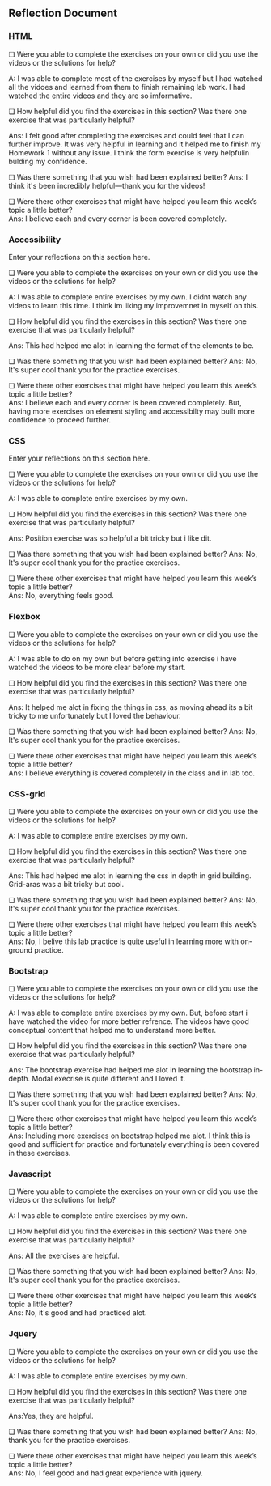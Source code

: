 ## Reflection Document

### HTML

❏ Were you able to complete the exercises on your own or did you use the
videos or the solutions for help?

A: I was able to complete most of the exercises by myself but I had watched all the vidoes and learned from them to finish remaining lab work. I had watched the entire videos and they are so imformative.

❏ How helpful did you find the exercises in this section? Was there one
exercise that was particularly helpful?

Ans: I felt good after completing the exercises and could feel that I can further improve. It was very helpful in learning and it helped me to finish my Homework 1 without any issue. I think the form exercise is very helpfulin bulding my confidence.

❏ Was there something that you wish had been explained better?
Ans: I think it's been incredibly helpful—thank you for the videos!

❏ Were there other exercises that might have helped you learn this week’s
topic a little better?  
Ans: I believe each and every corner is been covered completely.

### Accessibility

Enter your reflections on this section here.

❏ Were you able to complete the exercises on your own or did you use the
videos or the solutions for help?

A: I was able to complete entire exercises by my own. I didnt watch any videos to learn this time. I think im liking my improvemnet in myself on this.

❏ How helpful did you find the exercises in this section? Was there one
exercise that was particularly helpful?

Ans: This had helped me alot in learning the format of the elements to be.

❏ Was there something that you wish had been explained better?
Ans: No, It's super cool thank you for the practice exercises.

❏ Were there other exercises that might have helped you learn this week’s
topic a little better?  
Ans: I believe each and every corner is been covered completely. But, having more exercises on element styling and accessibilty may built more confidence to proceed further.

### CSS

Enter your reflections on this section here.

❏ Were you able to complete the exercises on your own or did you use the
videos or the solutions for help?

A: I was able to complete entire exercises by my own.

❏ How helpful did you find the exercises in this section? Was there one
exercise that was particularly helpful?

Ans: Position exercise was so helpful a bit tricky but i like dit.

❏ Was there something that you wish had been explained better?
Ans: No, It's super cool thank you for the practice exercises.

❏ Were there other exercises that might have helped you learn this week’s
topic a little better?  
Ans: No, everything feels good.

### Flexbox

❏ Were you able to complete the exercises on your own or did you use the
videos or the solutions for help?

A: I was able to do on my own but before getting into exercise i have watched the videos to be more clear before my start.

❏ How helpful did you find the exercises in this section? Was there one
exercise that was particularly helpful?

Ans: It helped me alot in fixing the things in css, as moving ahead its a bit tricky to me unfortunately but I loved the behaviour.

❏ Was there something that you wish had been explained better?
Ans: No, It's super cool thank you for the practice exercises.

❏ Were there other exercises that might have helped you learn this week’s
topic a little better?  
Ans: I believe everything is covered completely in the class and in lab too.

### CSS-grid

❏ Were you able to complete the exercises on your own or did you use the
videos or the solutions for help?

A: I was able to complete entire exercises by my own.

❏ How helpful did you find the exercises in this section? Was there one
exercise that was particularly helpful?

Ans: This had helped me alot in learning the css in depth in grid building. Grid-aras was a bit tricky but cool.

❏ Was there something that you wish had been explained better?
Ans: No, It's super cool thank you for the practice exercises.

❏ Were there other exercises that might have helped you learn this week’s
topic a little better?  
Ans: No, I belive this lab practice is quite useful in learning more with on-ground practice.

### Bootstrap

❏ Were you able to complete the exercises on your own or did you use the
videos or the solutions for help?

A: I was able to complete entire exercises by my own. But, before start i have watched the video for more better refrence.
The videos have good conceptual content that helped me to understand more better.

❏ How helpful did you find the exercises in this section? Was there one
exercise that was particularly helpful?

Ans: The bootstrap exercise had helped me alot in learning the bootstrap in-depth. Modal execrise is quite different and I loved it.

❏ Was there something that you wish had been explained better?
Ans: No, It's super cool thank you for the practice exercises.

❏ Were there other exercises that might have helped you learn this week’s
topic a little better?  
Ans: Including more exercises on bootstrap helped me alot. I think this is good and sufficient for practice and fortunately everything is been covered in these exercises.

### Javascript

❏ Were you able to complete the exercises on your own or did you use the
videos or the solutions for help?

A: I was able to complete entire exercises by my own.

❏ How helpful did you find the exercises in this section? Was there one
exercise that was particularly helpful?

Ans: All the exercises are helpful.

❏ Was there something that you wish had been explained better?
Ans: No, It's super cool thank you for the practice exercises.

❏ Were there other exercises that might have helped you learn this week’s
topic a little better?  
Ans: No, it's good and had practiced alot.

### Jquery

❏ Were you able to complete the exercises on your own or did you use the
videos or the solutions for help?

A: I was able to complete entire exercises by my own.

❏ How helpful did you find the exercises in this section? Was there one
exercise that was particularly helpful?

Ans:Yes, they are helpful.

❏ Was there something that you wish had been explained better?
Ans: No, thank you for the practice exercises.

❏ Were there other exercises that might have helped you learn this week’s
topic a little better?  
Ans: No, I feel good and had great experience with jquery.
